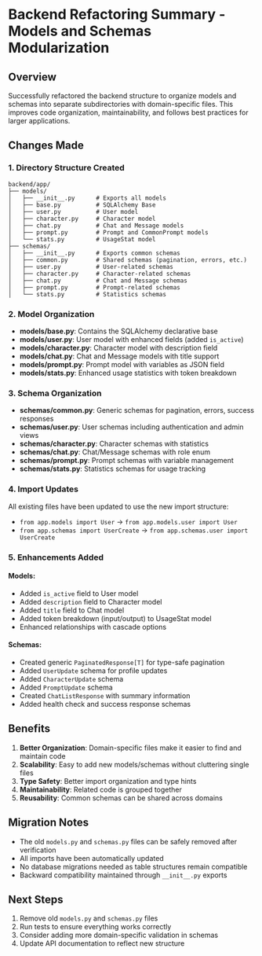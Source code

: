 # Backend Refactoring Summary - Models and Schemas Modularization

## Overview
Successfully refactored the backend structure to organize models and schemas into separate subdirectories with domain-specific files. This improves code organization, maintainability, and follows best practices for larger applications.

## Changes Made

### 1. Directory Structure Created

```
backend/app/
├── models/
│   ├── __init__.py      # Exports all models
│   ├── base.py          # SQLAlchemy Base
│   ├── user.py          # User model
│   ├── character.py     # Character model
│   ├── chat.py          # Chat and Message models
│   ├── prompt.py        # Prompt and CommonPrompt models
│   └── stats.py         # UsageStat model
├── schemas/
│   ├── __init__.py      # Exports common schemas
│   ├── common.py        # Shared schemas (pagination, errors, etc.)
│   ├── user.py          # User-related schemas
│   ├── character.py     # Character-related schemas
│   ├── chat.py          # Chat and Message schemas
│   ├── prompt.py        # Prompt-related schemas
│   └── stats.py         # Statistics schemas
```

### 2. Model Organization

- **models/base.py**: Contains the SQLAlchemy declarative base
- **models/user.py**: User model with enhanced fields (added `is_active`)
- **models/character.py**: Character model with description field
- **models/chat.py**: Chat and Message models with title support
- **models/prompt.py**: Prompt model with variables as JSON field
- **models/stats.py**: Enhanced usage statistics with token breakdown

### 3. Schema Organization

- **schemas/common.py**: Generic schemas for pagination, errors, success responses
- **schemas/user.py**: User schemas including authentication and admin views
- **schemas/character.py**: Character schemas with statistics
- **schemas/chat.py**: Chat/Message schemas with role enum
- **schemas/prompt.py**: Prompt schemas with variable management
- **schemas/stats.py**: Statistics schemas for usage tracking

### 4. Import Updates

All existing files have been updated to use the new import structure:
- `from app.models import User` → `from app.models.user import User`
- `from app.schemas import UserCreate` → `from app.schemas.user import UserCreate`

### 5. Enhancements Added

#### Models:
- Added `is_active` field to User model
- Added `description` field to Character model
- Added `title` field to Chat model
- Added token breakdown (input/output) to UsageStat model
- Enhanced relationships with cascade options

#### Schemas:
- Created generic `PaginatedResponse[T]` for type-safe pagination
- Added `UserUpdate` schema for profile updates
- Added `CharacterUpdate` schema
- Added `PromptUpdate` schema
- Created `ChatListResponse` with summary information
- Added health check and success response schemas

## Benefits

1. **Better Organization**: Domain-specific files make it easier to find and maintain code
2. **Scalability**: Easy to add new models/schemas without cluttering single files
3. **Type Safety**: Better import organization and type hints
4. **Maintainability**: Related code is grouped together
5. **Reusability**: Common schemas can be shared across domains

## Migration Notes

- The old `models.py` and `schemas.py` files can be safely removed after verification
- All imports have been automatically updated
- No database migrations needed as table structures remain compatible
- Backward compatibility maintained through `__init__.py` exports

## Next Steps

1. Remove old `models.py` and `schemas.py` files
2. Run tests to ensure everything works correctly
3. Consider adding more domain-specific validation in schemas
4. Update API documentation to reflect new structure